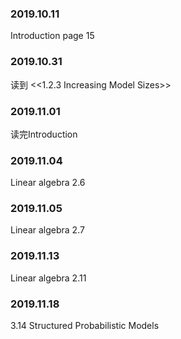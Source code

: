 ### 2019.10.11
Introduction page 15
### 2019.10.31
读到 <<1.2.3 Increasing Model Sizes>>
### 2019.11.01
读完Introduction
### 2019.11.04
Linear algebra 2.6
### 2019.11.05
Linear algebra 2.7
### 2019.11.13
Linear algebra 2.11
### 2019.11.18
3.14 Structured Probabilistic Models
